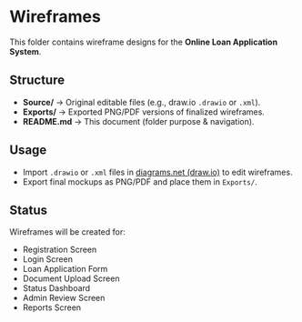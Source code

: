 # Wireframes  

This folder contains wireframe designs for the **Online Loan Application System**.  

## Structure  
- **Source/** → Original editable files (e.g., draw.io `.drawio` or `.xml`).  
- **Exports/** → Exported PNG/PDF versions of finalized wireframes.  
- **README.md** → This document (folder purpose & navigation).  

## Usage  
- Import `.drawio` or `.xml` files in [diagrams.net (draw.io)](https://app.diagrams.net/) to edit wireframes.  
- Export final mockups as PNG/PDF and place them in `Exports/`.  

## Status  
Wireframes will be created for:  
- Registration Screen  
- Login Screen  
- Loan Application Form  
- Document Upload Screen  
- Status Dashboard  
- Admin Review Screen  
- Reports Screen  
